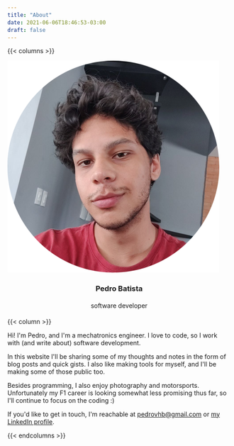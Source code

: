 ```yaml
---
title: "About"
date: 2021-06-06T18:46:53-03:00
draft: false
---
```


{{< columns >}}

![Pedro](/img/avatar.png)

<h3 style="text-align: center">Pedro Batista</h3>
<h4 style="text-align: center; font-weight: normal">software developer</h3>


{{< column >}}

Hi! I'm Pedro, and I'm a mechatronics engineer. I love to code, so I work with
(and write about) software development.

In this website I'll be sharing some of my thoughts and notes in the form of
blog posts and quick gists. I also like making tools for myself, and I'll be
making some of those public too.

Besides programming, I also enjoy photography and motorsports. Unfortunately my
F1 career is looking somewhat less promising thus far, so I'll continue to focus
on the coding :)

If you'd like to get in touch, I'm reachable at pedrovhb@gmail.com or
[my LinkedIn profile](https://linkedin.com/in/pedrovhb).

{{< endcolumns >}}